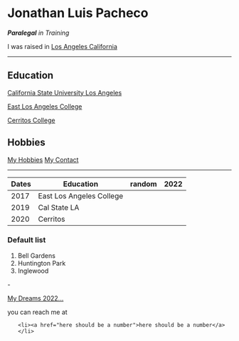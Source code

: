 <!DOCTYPE html>
<html lang="en" dir="ltr">

<head>
  <meta charset="utf-8">
  <title>Jonathan's personal site</title>
</head>

<body>
  <img src="https://image.shutterstock.com/image-photo/sun-star-center-solar-system-260nw-1746455159.jpg" alt=""></td>
      <h1> Jonathan Luis Pacheco</h1>
      <p><em><strong>Paralegal</strong> in Training</em></p>
      <p>I was raised in <a href="https://www.youtube.com/watch?v=hCH-owsrC-A">Los Angeles California</a></p>
  <hr size="3">
  <h2><strong>Education</strong></h2>
  <p><a href="https://www.calstatela.edu/">California State University Los Angeles</a></p>
  <p><a href="http://elac.edu/">East Los Angeles College</a></p>
  <p><a href="https://www.cerritos.edu/student-life/student-life.htm">Cerritos College</a></p>
  <h2>Hobbies</h2>
  <a href="Hobbies.html">My Hobbies</a>
  <a href="My Contact Info.html">My Contact</a>
  <hr>
  <table>
    <thead>
      <th>Dates</th>
      <th>Education</th>
      <th>random</th>
      <th>2022</th>
    </thead>
    <tr>
      <td>2017</td>
      <td>East Los Angeles College</td>
    </tr>
    <tr>
      <td>2019</td>
      <td>Cal State LA</td>
      </tr>
      <tr>
        <td>2020</td>
        <td>Cerritos</td>
      </tr>
  </table>
  <h3>Default list</h3>
  <ol>
    <li>Bell Gardens</li>
    <li>Huntington Park</li>
    <li>Inglewood</li>
  </ol>-
  <p><a href="What I will Do.html">My Dreams 2022...</a></p>
  <p>you can reach me at</p>
  <ul>

    <li><a href="here should be a number">here should be a number</a></li>
  </ul>
</body>

</html>
